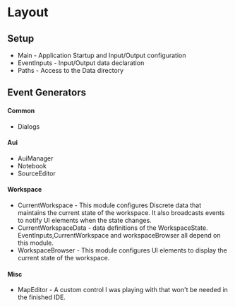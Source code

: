 Layout
=======

## Setup

* Main  - Application Startup and Input/Output configuration
* EventInputs - Input/Output data declaration
* Paths - Access to the Data directory

## Event Generators

#### Common

* Dialogs

#### Aui

* AuiManager
* Notebook
* SourceEditor

#### Workspace
* CurrentWorkspace - This module configures Discrete data that maintains the current state of the workspace. It also broadcasts events to notify UI elements when the state changes.
* CurrentWorkspaceData - data definitions of the WorkspaceState. EventInputs,CurrentWorkspace and workspaceBrowser all depend on this module.
* WorkspaceBrowser - This module configures UI elements to display the current state of the workspace.

#### Misc

* MapEditor - A custom control I was playing with that won't be needed in the finished IDE.

